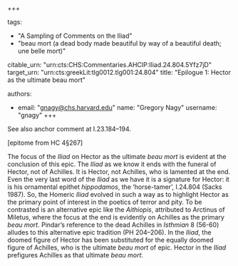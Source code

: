 +++

tags:
- "A Sampling of Comments on the Iliad"
- "beau mort (a dead body made beautiful by way of a beautiful death; une belle mort)"

citable_urn: "urn:cts:CHS:Commentaries.AHCIP:Iliad.24.804.5Yfz7jD"
target_urn: "urn:cts:greekLit:tlg0012.tlg001:24.804"
title: "Epilogue 1: Hector as the ultimate beau mort"

authors:
- email: "gnagy@chs.harvard.edu"
  name: "Gregory Nagy"
  username: "gnagy"
+++

<p>See also anchor comment at I.23.184–194.</p><p>[epitome from HC 4§267]</p><p>The focus of the <em>Iliad</em> on Hector as the ultimate <em>beau mort</em> is evident at the conclusion of this epic. The <em>Iliad</em> as we know it ends with the funeral of Hector, not of Achilles. It is Hector, not Achilles, who is lamented at the end. Even the very last word of the <em>Iliad</em> as we have it is a signature for Hector: it is his ornamental epithet <em>hippodamos</em>, the ‘horse-tamer’, I.24.804 (Sacks 1987). So, the Homeric <em>Iliad</em> evolved in such a way as to highlight Hector as the primary point of interest in the poetics of terror and pity. To be contrasted is an alternative epic like the <em>Aithiopis</em>, attributed to Arctinus of Miletus, where the focus at the end is evidently on Achilles as the primary <em>beau mort</em>. Pindar’s reference to the dead Achilles in <em>Isthmian</em> 8 (56-60) alludes to this alternative epic tradition (PH 204–206). In the <em>Iliad</em>, the doomed figure of Hector has been substituted for the equally doomed figure of Achilles, who is the ultimate <em>beau mort</em> of epic. Hector in the <em>Iliad</em> prefigures Achilles as that ultimate <em>beau mort</em>. </p>